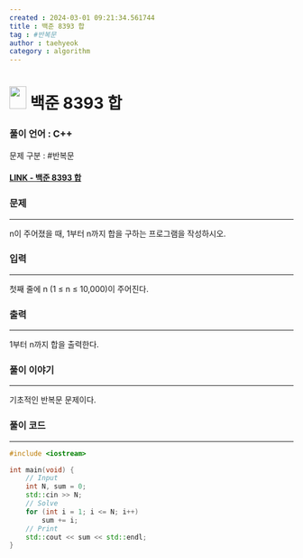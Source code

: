 ```yaml
---
created : 2024-03-01 09:21:34.561744
title : 백준 8393 합
tag : #반복문
author : taehyeok
category : algorithm
---
```

# <img src="https://d2gd6pc034wcta.cloudfront.net/tier/1.svg" width="30" height="40"> 백준 8393 합


### 풀이 언어 : C++

문제 구분 : #반복문
#### [LINK - 백준 8393 합](https://www.acmicpc.net/problem/8393)

### 문제
<hr>

n이 주어졌을 때, 1부터 n까지 합을 구하는 프로그램을 작성하시오.


### 입력
<hr>
첫째 줄에 n (1 ≤ n ≤ 10,000)이 주어진다.

### 출력
<hr>

1부터 n까지 합을 출력한다.
### 풀이 이야기
<hr>

기초적인 반복문 문제이다.

### 풀이 코드
<hr>

``` c++
#include <iostream>

int main(void) {
    // Input
    int N, sum = 0;
    std::cin >> N;
    // Solve
    for (int i = 1; i <= N; i++)
        sum += i;
    // Print
    std::cout << sum << std::endl;
}
```

